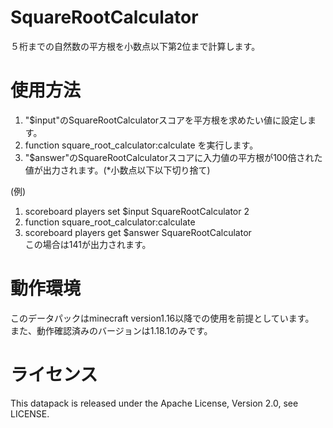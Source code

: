# SquareRootCalculator
５桁までの自然数の平方根を小数点以下第2位まで計算します。



# 使用方法
1. "$input"のSquareRootCalculatorスコアを平方根を求めたい値に設定します。  
2. function square_root_calculator:calculate を実行します。  
3. "$answer"のSquareRootCalculatorスコアに入力値の平方根が100倍された値が出力されます。(*小数点以下以下切り捨て)  


(例)  
1. scoreboard players set $input SquareRootCalculator 2  
2. function square_root_calculator:calculate  
3. scoreboard players get $answer SquareRootCalculator  
この場合は141が出力されます。  


# 動作環境
このデータパックはminecraft version1.16以降での使用を前提としています。  
また、動作確認済みのバージョンは1.18.1のみです。

# ライセンス
This datapack is released under the Apache License, Version 2.0, see LICENSE.



